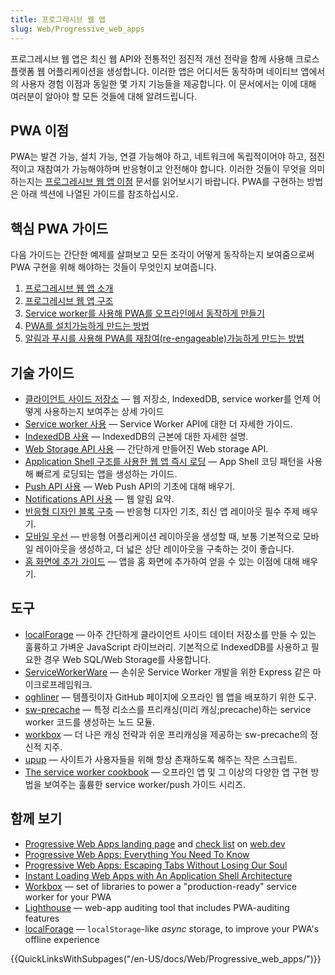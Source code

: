 ```yaml
---
title: 프로그레시브 웹 앱
slug: Web/Progressive_web_apps
---
```

프로그레시브 웹 앱은 최신 웹 API와 전통적인 점진적 개선 전략을 함께 사용해 크로스 플랫폼 웹 어플리케이션을 생성합니다. 이러한 앱은 어디서든 동작하며 네이티브 앱에서의 사용자 경험 이점과 동일한 몇 가지 기능들을 제공합니다. 이 문서에서는 이에 대해 여러분이 알아야 할 모든 것들에 대해 알려드립니다.

## PWA 이점

PWA는 발견 가능, 설치 가능, 연결 가능해야 하고, 네트워크에 독립적이어야 하고, 점진적이고 재참여가 가능해야하며 반응형이고 안전해야 합니다. 이러한 것들이 무엇을 의미하는지는 [프로그레시브 웹 앱 이점](/ko/docs/Web/Apps/Progressive/Advantages) 문서를 읽어보시기 바랍니다. PWA를 구현하는 방법은 아래 섹션에 나열된 가이드를 참조하십시오.

## 핵심 PWA 가이드

다음 가이드는 간단한 예제를 살펴보고 모든 조각이 어떻게 동작하는지 보여줌으로써 PWA 구현을 위해 해야하는 것들이 무엇인지 보여줍니다.

1. [프로그레시브 웹 앱 소개](/ko/docs/Web/Apps/Progressive/Introduction)
2. [프로그레시브 웹 앱 구조](/ko/docs/Web/Apps/Progressive/App_structure)
3. [Service worker를 사용해 PWA를 오프라인에서 동작하게 만들기](/ko/docs/Web/Apps/Progressive/Offline_Service_workers)
4. [PWA를 설치가능하게 만드는 방법](/ko/docs/Web/Apps/Progressive/Installable_PWAs)
5. [알림과 푸시를 사용해 PWA를 재참여(re-engageable)가능하게 만드는 방법](/ko/docs/Web/Apps/Progressive/Re-engageable_Notifications_Push)

## 기술 가이드

- [클라이언트 사이드 저장소](/ko/docs/Learn/JavaScript/Client-side_web_APIs/Client-side_storage) — 웹 저장소, IndexedDB, service worker를 언제 어떻게 사용하는지 보여주는 상세 가이드
- [Service worker 사용](/ko/docs/Web/API/Service_Worker_API/Using_Service_Workers) — Service Worker API에 대한 더 자세한 가이드.
- [IndexedDB 사용](/ko/docs/Web/API/IndexedDB_API/Using_IndexedDB) — IndexedDB의 근본에 대한 자세한 설명.
- [Web Storage API 사용](/ko/docs/Web/API/Web_Storage_API/Using_the_Web_Storage_API) — 간단하게 만들어진 Web storage API.
- [Application Shell 구조를 사용한 웹 앱 즉시 로딩](https://developers.google.com/web/updates/2015/11/app-shell) — App Shell 코딩 패턴을 사용해 빠르게 로딩되는 앱을 생성하는 가이드.
- [Push API 사용](/ko/docs/Web/API/Push_API/Using_the_Push_API) — Web Push API의 기초에 대해 배우기.
- [Notifications API 사용](/ko/docs/Web/API/Notifications_API/Using_the_Notifications_API) — 웹 알림 요약.
- [반응형 디자인 블록 구축](/ko/docs/Web/Apps/Modern/Responsive/responsive_design_building_blocks) — 반응형 디자인 기초, 최신 앱 레이아웃 필수 주제 배우기.
- [모바일 우선](/ko/docs/Web/Apps/Modern/Responsive/Mobile_first) — 반응형 어플리케이션 레이아웃을 생성할 때, 보통 기본적으로 모바일 레이아웃을 생성하고, 더 넓은 상단 레이아웃을 구축하는 것이 좋습니다.
- [홈 화면에 추가 가이드](/ko/docs/Web/Apps/Progressive/Add_to_home_screen) — 앱을 홈 화면에 추가하여 얻을 수 있는 이점에 대해 배우기.

## 도구

- [localForage](https://localforage.github.io/localForage/) — 아주 간단하게 클라이언트 사이드 데이터 저장소를 만들 수 있는 훌륭하고 가벼운 JavaScript 라이브러리. 기본적으로 IndexedDB를 사용하고 필요한 경우 Web SQL/Web Storage를 사용합니다.
- [ServiceWorkerWare](https://github.com/fxos-components/serviceworkerware) — 손쉬운 Service Worker 개발을 위한 Express 같은 마이크로프레임워크.
- [oghliner](https://github.com/mozilla/oghliner) — 템플릿이자 GitHub 페이지에 오프라인 웹 앱을 배포하기 위한 도구.
- [sw-precache](https://github.com/GoogleChrome/sw-precache) — 특정 리소스를 프리캐싱(미리 캐싱;precache)하는 service worker 코드를 생성하는 노드 모듈.
- [workbox](https://github.com/GoogleChrome/workbox) — 더 나은 캐싱 전략과 쉬운 프리캐싱을 제공하는 sw-precache의 정신적 지주.
- [upup](https://www.talater.com/upup/) — 사이트가 사용자들을 위해 항상 존재하도록 해주는 작은 스크립트.
- [The service worker cookbook](https://serviceworke.rs/) — 오프라인 앱 및 그 이상의 다양한 앱 구현 방법을 보여주는 훌륭한 service worker/push 가이드 시리즈.

## 함께 보기

- [Progressive Web Apps landing page](https://web.dev/progressive-web-apps/) and [check list](https://web.dev/pwa-checklist/) on [web.dev](https://web.dev/)
- [Progressive Web Apps: Everything You Need To Know](https://www.csschopper.com/blog/progressive-web-apps-everything-you-need-to-know/)
- [Progressive Web Apps: Escaping Tabs Without Losing Our Soul](https://medium.com/@slightlylate/progressive-apps-escaping-tabs-without-losing-our-soul-3b93a8561955#.6czgj0myh)
- [Instant Loading Web Apps with An Application Shell Architecture](https://developer.chrome.com/blog/app-shell/)
- [Workbox](https://developer.chrome.com/docs/workbox/) — set of libraries to power a "production-ready" service worker for your PWA
- [Lighthouse](https://developer.chrome.com/docs/lighthouse/overview/) — web-app auditing tool that includes PWA-auditing features
- [localForage](https://localforage.github.io/localForage/) — `localStorage`-like _async_ storage, to improve your PWA's offline experience

{{QuickLinksWithSubpages("/en-US/docs/Web/Progressive_web_apps/")}}
